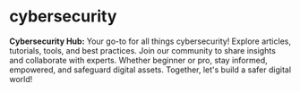 # cybersecurity
**Cybersecurity Hub:** Your go-to for all things cybersecurity! Explore articles, tutorials, tools, and best practices. Join our community to share insights and collaborate with experts. Whether beginner or pro, stay informed, empowered, and safeguard digital assets. Together, let's build a safer digital world!
